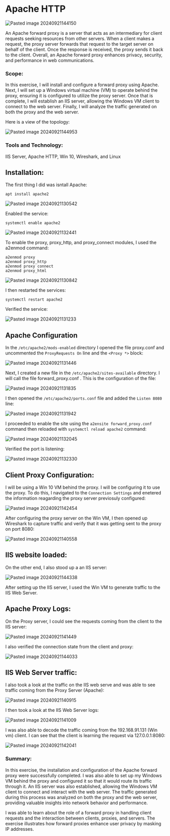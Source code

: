 # Apache HTTP

![Pasted image 20240921144150](https://github.com/user-attachments/assets/f088cca1-549b-43bf-8c7f-35a90adbf961)

An Apache forward proxy is a server that acts as an intermediary for client requests seeking resources from other servers. When a client makes a request, the proxy server forwards that request to the target server on behalf of the client. Once the response is received, the proxy sends it back to the client. Overall, an Apache forward proxy enhances privacy, security, and performance in web communications.

### Scope:

In this exercise, I will install and configure a forward proxy using Apache. Next, I will set up a Windows virtual machine (VM) to operate behind the proxy, ensuring it is configured to utilize the proxy server. Once that is complete, I will establish an IIS server, allowing the Windows VM client to connect to the web server. Finally, I will analyze the traffic generated on both the proxy and the web server.

Here is a view of the topology:

![Pasted image 20240921144953](https://github.com/user-attachments/assets/480e48c9-8ede-45db-a953-13aea0928380)

### Tools and Technology:

IIS Server, Apache HTTP, Win 10, Wireshark, and Linux

## Installation:

The first thing I did was isntall Apache:

```
apt install apache2
```

![Pasted image 20240921130542](https://github.com/user-attachments/assets/c64c0f2f-5cd1-4aaa-b0a3-10ea1efd6010)

Enabled the service:

```
systemctl enable apache2
```

![Pasted image 20240921132441](https://github.com/user-attachments/assets/a72f2b7d-8569-496f-9c89-26358d4491aa)

To enable the proxy, proxy_http, and proxy_connect modules, I used the a2enmod command:

```
a2enmod proxy 
a2enmod proxy_http
a2enmod proxy connect 
a2enmod proxy_html
```

![Pasted image 20240921130842](https://github.com/user-attachments/assets/a60614bd-7129-440e-ab45-2d5fdad03aed)


I then restarted the services:

```
systemctl restart apache2
```

Verified the service:

![Pasted image 20240921131233](https://github.com/user-attachments/assets/7e0ceaec-05a1-4aea-a017-cdc4ba27a8a4)

## Apache Configuration

In the `/etc/apache2/mods-enabled` directory I opened the file proxy.conf and uncommented the `ProxyRequests On` line and the `<Proxy *>` block:

![Pasted image 20240921131446](https://github.com/user-attachments/assets/775b9ca3-db3d-4223-9550-a269935cb2ba)

Next, I created a new file in the `/etc/apache2/sites-available` directory. I will call the file  forward_proxy.conf . This is the configuration of the file:

![Pasted image 20240921131835](https://github.com/user-attachments/assets/9e75af50-3f6e-4a70-994b-a74a1ce047d9)

I then opened the `/etc/apache2/ports.conf` file and added the `Listen 8080` line:

![Pasted image 20240921131942](https://github.com/user-attachments/assets/13a5937e-b1c5-404e-acc7-950e047e4280)

I proceeded to enable the site using the `a2ensite forward_proxy.conf`  command then reloaded with `systemctl reload apache2` command:

![Pasted image 20240921132045](https://github.com/user-attachments/assets/29edfa7e-a69a-4a43-bb30-055812ea5af7)

Verified the port is listening:
 
![Pasted image 20240921132330](https://github.com/user-attachments/assets/1cd7ae60-bc3c-4820-91f0-ebaf9614a116)

## Client Proxy Configuration:

I will be using a Win 10 VM behind the proxy. I will be configuring it to use the proxy. To do this, I navigated to the `Connection Settings` and enetered the information reagarding the proxy server previosuly configured:

![Pasted image 20240921142454](https://github.com/user-attachments/assets/c6c211e5-3c26-48e1-8362-aca85d50d61e)

After configuring the proxy server on the Win VM, I then opened up Wireshark to capture traffic and verify that it was getting sent to the proxy on port 8080:

![Pasted image 20240921140558](https://github.com/user-attachments/assets/a1bbc789-cf13-4f0e-9f09-028b2f6cfb6c)

## IIS website loaded:

On the other end, I also stood up a an IIS server:

![Pasted image 20240921144338](https://github.com/user-attachments/assets/101be7d7-3088-43ec-8948-eb54b8279693)

After setting up the IIS server, I used the Win VM to generate traffic to the IIS Web Server. 

## Apache Proxy Logs:

On the Proxy server, I could see the requests coming from the client to the IIS server:

![Pasted image 20240921141449](https://github.com/user-attachments/assets/07385d62-1601-4463-b2f3-e0682e8e65d1)

I also verified the connection state from the client and proxy:

![Pasted image 20240921144033](https://github.com/user-attachments/assets/bc3e972d-963b-4d78-96d2-c761b9eaea91)

## IIS Web Server traffic:

I also took a look at the traffic on the IIS web serve and was able to see traffic coming from the Proxy Server (Apache):

![Pasted image 20240921140915](https://github.com/user-attachments/assets/b0fe0cce-3781-4744-bb6f-12870a0cb97f)

I then took a look at the IIS Web Server logs:

![Pasted image 20240921141009](https://github.com/user-attachments/assets/90ce2ff5-1849-4bc2-a255-a4e7a148e4bb)

I was also able to decode the traffic coming from the 192.168.91.131 (Win vm) client. I can see that the client is learning the request via 127.0.0.1:8080:

![Pasted image 20240921142041](https://github.com/user-attachments/assets/f6eb636e-87fd-473c-b875-fd5e4b194ae7)

### Summary:

In this exercise, the installation and configuration of the Apache forward proxy were successfully completed. I was also able to set up my Windows VM behind the proxy and configured it so that it would route its traffic through it. An IIS server was also established, allowing the Windows VM client to connect and interact with the web server. The traffic generated during this process was analyzed on both the proxy and the web server, providing valuable insights into network behavior and performance.

I was able to learn about the role of a forward proxy in handling client requests and the interaction between clients, proxies, and servers. The exercise illustrates how forward proxies enhance user privacy by masking IP addresses. 
